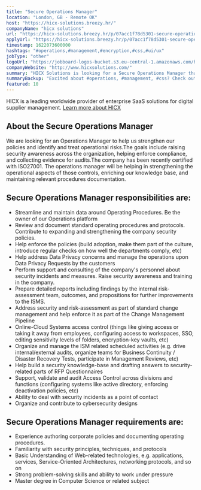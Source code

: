 ```yaml
---
title: "Secure Operations Manager"
location: "London, GB - Remote OK"
host: "https://hicx-solutions.breezy.hr/"
companyName: "hicx solutions"
url: "https://hicx-solutions.breezy.hr/p/07acc1f78d5301-secure-operations-manager"
applyUrl: "https://hicx-solutions.breezy.hr/p/07acc1f78d5301-secure-operations-manager/apply"
timestamp: 1622073600000
hashtags: "#operations,#management,#encryption,#css,#ui/ux"
jobType: "other"
logoUrl: "https://jobboard-logos-bucket.s3.eu-central-1.amazonaws.com/hicx-solutions"
companyWebsite: "http://www.hicxsolutions.com/"
summary: "HICX Solutions is looking for a Secure Operations Manager that has experience in: #operations, #management, #encryption."
summaryBackup: "Excited about #operations, #management, #css? Check out this job post!"
featured: 10
---
```


HICX is a leading worldwide provider of enterprise SaaS solutions for digital supplier management. [Learn more about HICX](https://hicx-solutions.breezy.hr/)

## About the Secure Operations Manager

We are looking for an Operations Manager to help us strengthen our policies and identify and treat operational risks.The goals include raising security awareness across the organization, helping enforce compliance, and collecting evidence for audits.The company has been recently certified with ISO27001. The operations manager will be helping in strengthening the operational aspects of those controls, enriching our knowledge base, and maintaining relevant procedures documentation.

## Secure Operations Manager responsibilities are:

*   Streamline and maintain data around Operating Procedures. Be the owner of our Operations platform
*   Review and document standard operating procedures and protocols. Contribute to expanding and strengthening the company security policies.
*   Help enforce the policies (build adoption, make them part of the culture, introduce regular checks on how well the departments comply, etc)
*   Help address Data Privacy concerns and manage the operations upon Data Privacy Requests by the customers
*   Perform support and consulting of the company's personnel about security incidents and measures. Raise security awareness and training in the company.
*   Prepare detailed reports including findings by the internal risk-assessment team, outcomes, and propositions for further improvements to the ISMS.
*   Address security and risk-assessment as part of standard change management and help enforce it as part of the Change Management Pipeline
*   Online-Cloud Systems access control (things like giving access or taking it away from employees, configuring access to workspaces, SSO, editing sensitivity levels of folders, encryption-key vaults, etc)
*   Organize and manage the ISM related scheduled activities (e.g. drive internal/external audits, organize teams for Business Continuity / Disaster Recovery Tests, participate in Management Reviews, etc)
*   Help build a security knowledge-base and drafting answers to security-related parts of RFP Questionnaires
*   Support, validate and audit Access Control across divisions and functions (configuring systems like active directory, enforcing deactivation policies, etc)
*   Ability to deal with security incidents as a point of contact
*   Organize and contribute to cybersecurity designs

## Secure Operations Manager requirements are:

*   Experience authoring corporate policies and documenting operating procedures.
*   Familiarity with security principles, techniques, and protocols
*   Basic Understanding of Web-related technologies, e.g. applications, services, Service-Oriented Architectures, networking protocols, and so on
*   Strong problem-solving skills and ability to work under pressure
*   Master degree in Computer Science or related subject
